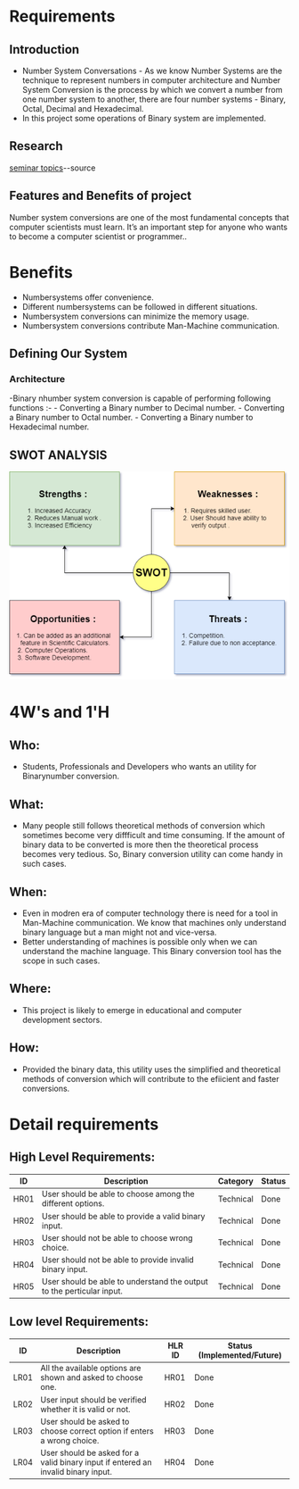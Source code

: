 # Requirements
## Introduction
- Number System Conversations - As we know Number Systems are the technique to represent numbers in computer architecture and Number System Conversion is the process by which we convert a number from one number system to another, there are four number systems - Binary, Octal, Decimal and Hexadecimal.
- In this project some operations of Binary system are implemented.
## Research
[seminar topics](https://www.geeksforgeeks.org/number-system-and-base-conversions/)--source

 ## Features and Benefits of project
 Number system conversions are one of the most fundamental concepts that computer scientists must learn. It’s an important step for anyone who wants to become a computer scientist or programmer..
 # Benefits
 - Numbersystems offer convenience.
 - Different numbersystems can be followed in different situations. 
 - Numbersystem conversions can minimize the memory usage.
 - Numbersystem conversions contribute Man-Machine communication.

## Defining Our System
### Architecture
-Binary nhumber system conversion is capable of performing following functions :- 
    - Converting a Binary number to Decimal number.
    - Converting a Binary number to Octal number.
    - Converting a Binary number to Hexadecimal number.
   
## SWOT ANALYSIS
![SWOT-Analysis](https://github.com/GudimetlaSaiSatish/SampleProject/blob/main/swotanalysis.png)
# 4W&#39;s and 1&#39;H

## Who:
- Students, Professionals and Developers who wants an utility for Binarynumber conversion.

## What:
- Many people still follows theoretical methods of conversion which sometimes become very diffficult and time consuming. If the amount of binary data to be converted is more then the theoretical process becomes very tedious. So, Binary conversion utility can come handy in such cases.
## When:
- Even in modren era of computer technology there is need for a tool in Man-Machine communication. We know that machines only understand binary language but a man might not and vice-versa.
- Better understanding of machines is possible only when we can understand the machine language. This Binary conversion tool has the scope in such cases.

## Where:
- This project is likely to emerge in educational and computer development sectors.

## How:
- Provided the binary data, this utility uses the simplified and theoretical methods of conversion which will contribute to the efiicient and faster conversions.
# Detail requirements
## High Level Requirements:

| ID   | Description                                                                                       | Category  | Status |
|------|---------------------------------------------------------------------------------------------------|-----------|--------|
| HR01 | User should be able to choose among the different options.                                        | Technical | Done |
| HR02 | User should be able to provide a valid binary input.                                              | Technical | Done |
| HR03 | User should not be able to choose wrong choice.                                                   | Technical | Done |
| HR04 | User should not be able to provide invalid binary input.                                          | Technical | Done |
| HR05 | User should be able to understand the output to the perticular input.                             | Technical | Done |


##  Low level Requirements:
| ID   | Description                                                                                                                                                                                                              | HLR ID     | Status (Implemented/Future) |
|------|--------------------------------------------------------------------------------------------------------------------------------------------------------------------------------------------------------------------------|------------|-----------------------------|
| LR01 | All the available options are shown and asked to choose one. | HR01       | Done                     |
| LR02 | User input should be verified whether it is valid or not.    | HR02       | Done                     |
| LR03 | User should be asked to choose correct option if enters a wrong choice.  | HR03       | Done                      |
| LR04 | User should be asked for a valid binary input if entered an invalid binary input.  | HR04       | Done                      |


